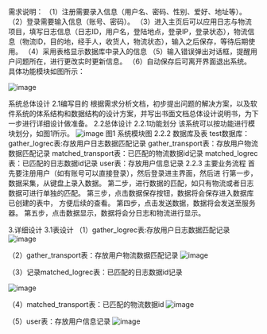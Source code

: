 需求说明：
（1）注册需要录入信息（用户名、密码、性别、爱好、地址等）。
（2）登录需要输入信息（账号、密码）。
（3）进入主页后可以应用日志与物流项目，填写日志信息（日志ID，用户名，登陆地点，登录IP，登录状态），物流信息（物流ID，目的地，经手人，收货人，物流状态），输入之后保存，等待后期使用。
（4）采用表格显示数据库中录入的信息
（5）输入错误弹出对话框，提醒用户问题所在，进行更改实时更新信息。
（6）自动保存后可离开界面退出系统。
具体功能模块如图所示：

![image](https://user-images.githubusercontent.com/60099213/141681442-8793843e-181f-4040-be65-c05a7f982567.png)

系统总体设计
2.1编写目的
根据需求分析文档，初步提出问题的解决方案，以及软件系统的体系结构和数据结构的设计方案，并写出书面文档总体设计说明书，为下一步进行详细设计做准备。
2.2总体设计
2.2.1功能划分
该系统可以按功能进行模块划分，如图1所示。
![image](https://user-images.githubusercontent.com/60099213/141681410-ff01defe-5453-4187-861d-a5f7bc7a960d.png)
图1  系统模块图
2.2.2 数据库及表
test数据库：
gather_logrec表:存放用户日志数据匹配记录
gather_transport表：存放用户物流数据匹配记录
matched_transport表：已匹配的物流数据id记录
matched_logrec表：已匹配的日志数据id记录
user表：存放用户信息记录
2.2.3 主要业务流程
 		首先要注册用户（如有账号可以直接登录），然后登录进主界面，然后进		行第一步，数据采集，从键盘上录入数据。
  	第二步，进行数据的匹配，如只有物流或者日志数据可进行单独的匹配。
  	第三步，点击数据保存按钮，数据将会保存进入数据库已创建的表中，		方便后续的查看。
  	第四步，点击发送数据，数据将会发送至服务器。
  	第五步，点击数据显示，数据将会分日志和物流进行显示。

3.详细设计
3.1表设计
（1）gather_logrec表:存放用户日志数据匹配记录
![image](https://user-images.githubusercontent.com/60099213/141681452-c1352f3c-53d1-4233-ab40-a2de1cdafff0.png)


（2）gather_transport表：存放用户物流数据匹配记录
![image](https://user-images.githubusercontent.com/60099213/141681455-652a5f8a-acfb-404f-bb62-450b62fbb0f6.png)

（3）记录matched_logrec表：已匹配的日志数据id记录

![image](https://user-images.githubusercontent.com/60099213/141681458-f9d23ccc-903f-4f91-bed0-b93db753dcac.png)

（4）matched_transport表：已匹配的物流数据id
![image](https://user-images.githubusercontent.com/60099213/141681459-9dd1420b-0c24-4692-a94f-9658fcea9d03.png)


（5）user表：存放用户信息记录
![image](https://user-images.githubusercontent.com/60099213/141681463-198fa7b6-3cc2-4d45-aaed-f2114d12902a.png)
